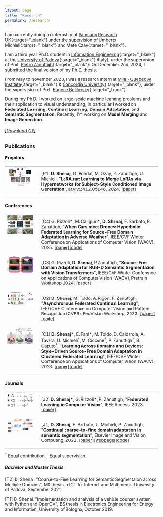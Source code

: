 ```yaml
---
layout: page
title: "Research"
permalink: /research/
---
```


I am currently doing an internship at [Samsung Research UK](https://research.samsung.com/sruk){:target="_blank"} under the supervision of [Umberto Michieli](https://umbertomichieli.github.io/){:target="_blank"} and [Mete Ozay](https://openreview.net/profile?id=~Mete_Ozay3){:target="_blank"}.

I am a third year Ph.D. student in [Information Engineering](https://phd.dei.unipd.it){:target="_blank"} at the [University of Padova](https://www.unipd.it){:target="_blank"} (Italy), under the supervision of Prof. [Pietro Zanuttigh](https://medialab.dei.unipd.it/members/pietro-zanuttigh/){:target="_blank"}. On December 2nd, 2024, I submitted the final version of my Ph.D. thesis.

From May to November 2023, I was a research intern at [Mila - Quebec AI Institute](https://mila.quebec/en/){:target="_blank"} & [Concordia University](https://www.concordia.ca/ginacody/computer-science-software-eng.html){:target="_blank"}, under the supervision of Prof. [Eugene Belilovsky](http://eugenium.github.io/){:target="_blank"}.

During my Ph.D. I worked on large-scale machine learning problems and their application to visual understanding, in particular I worked on **Federated Learning**, **Continual Learning**, **Domain Adaptation**, and **Semantic Segmentation**. 
Recently, I'm working on **Model Merging** and **Image Generation**.


<h6><a href="https://github.com/donaldssh/cv/raw/master/cv.pdf" id="download_cv" download>[Download CV]</a></h6>


### Publications


#### Preprints


<table style="border-collapse: collapse; border-spacing: 0 10px; width: 100%;">
  <tr>
    <td style="border: none; width: 20%; text-align: left; vertical-align: top; padding-right: 4%;">
      <img src="https://raw.githubusercontent.com/donaldssh/donaldssh.github.io/master/res_thumbs/lorarar.png" alt="ABS" style="width: 100%;">
    </td>
    <td style="border: none; width: 70%; text-align: left;">
    <p> [P1]  <b>D. Shenaj</b>, O. Bohdal, M. Ozay, P. Zanuttigh, U. Michieli, "<b>LoRA.rar: Learning to Merge LoRAs via Hypernetworks for Subject-Style Conditioned Image Generation</b>", arXiv:2412.05148, 2024. <a href="https://arxiv.org/abs/2412.05148" class="paper_code">[paper]</a> </p>
    </td>
  </tr>
</table>


####  Conferences


<table style="border-collapse: collapse; border-spacing: 0 10px; width: 100%;">
  <tr>
    <td style="border: none; width: 20%; text-align: left; vertical-align: top; padding-right: 4%;">
      <img src="https://raw.githubusercontent.com/donaldssh/donaldssh.github.io/master/res_thumbs/hyper.png" alt="ABS" style="width: 100%;">
    </td>
    <td style="border: none; width: 70%; text-align: left;">
 <p>[C4] G. Rizzoli*, M. Caligiuri*, <b>D. Shenaj</b>, F. Barbato, P. Zanuttigh, "<b>When Cars meet Drones: Hyperbolic Federated Learning for Source-Free Domain Adaptation in Adverse Weather</b>", IEEE/CVF Winter Conference on Applications of Computer Vision (WACV), 2025.  <a href="https://arxiv.org/abs/2403.13762" class="paper_code">[paper]</a><a href="https://github.com/LTTM/HyperFLAW" class="paper_code">[code]</a> </p>
 </td>
  </tr>
  <tr>
    <td style="border: none; width: 20%; text-align: left; vertical-align: top; padding-right: 4%;">
      <img src="https://raw.githubusercontent.com/donaldssh/donaldssh.github.io/master/res_thumbs/misfit.png" alt="ABS" style="width: 100%;">
    </td>
    <td style="border: none; width: 70%; text-align: left;">
<p>[C3] G. Rizzoli, <b>D. Shenaj</b>, P Zanuttigh, "<b>Source-Free Domain Adaptation for RGB-D Semantic Segmentation with Vision Transformers</b>", IEEE/CVF Winter Conference on Applications of Computer Vision (WACV), Pretrain Workshop 2024. <a href="https://arxiv.org/abs/2305.14269" class="paper_code">[paper]</a></p>
    </td>
  </tr>
  <tr>
    <td style="border: none; width: 20%; text-align: left; vertical-align: top; padding-right: 4%;">
      <img src="https://raw.githubusercontent.com/LTTM/FedSpace/main/media/setup.png" alt="ABS" style="width: 100%;">
    </td>
    <td style="border: none; width: 70%; text-align: left;">
    <p>[C2] <b>D. Shenaj</b>, M. Toldo, A. Rigon, P. Zanuttigh, "<b>Asynchronous Federated Continual Learning</b>", IEEE/CVF Conference on Computer Vision and Pattern Recognition (CVPR), FedVision Workshop, 2023. <a href="https://arxiv.org/abs/2304.03626" class="paper_code">[paper]</a><a href="https://github.com/LTTM/FedSpace" class="paper_code">[code]</a></p>
    </td>
  </tr>
  <tr>
    <td style="border: none; width: 20%; text-align: left; vertical-align: top; padding-right: 4%;">
      <img src="https://raw.githubusercontent.com/Erosinho13/LADD/refs/heads/main/teaser.png" alt="ABS" style="width: 100%;">
    </td>
    <td style="border: none; width: 70%; text-align: left;">
    <p> [C1] <b>D. Shenaj</b>*, E. Fanì*, M. Toldo, D. Caldarola, A. Tavera, U. Michieli<sup>&#8224;</sup>, M. Ciccone<sup>&#8224;</sup>, P. Zanuttigh<sup>&#8224;</sup>, B. Caputo<sup>&#8224;</sup>, “<b>Learning Across Domains and Devices: Style-Driven Source-Free Domain Adaptation in Clustered Federated Learning</b>”, IEEE/CVF Winter Conference on Applications of Computer Vision (WACV), 2023. <a href="https://arxiv.org/abs/2210.02326" class="paper_code">[paper]</a><a href="https://github.com/Erosinho13/LADD" class="paper_code">[code]</a> </p>
    </td>
  </tr>
</table>


#### Journals


<table style="border-collapse: collapse; border-spacing: 0 10px; width: 100%;">
  <tr>
    <td style="border: none; width: 20%; text-align: left; vertical-align: top; padding-right: 4%;">
      <img src="https://raw.githubusercontent.com/donaldssh/donaldssh.github.io/master/res_thumbs/survey.png" alt="ABS" style="width: 100%;">
    </td>
    <td style="border: none; width: 70%; text-align: left;">
    <p> [J2]  <b>D. Shenaj</b>*, G. Rizzoli*, P. Zanuttigh, "<b>Federated Learning in Computer Vision</b>", IEEE Access, 2023. <a href="https://ieeexplore.ieee.org/document/10234425" class="paper_code">[paper]</a> </p>
    </td>
  </tr>
  <tr>
    <td style="border: none; width: 20%; text-align: left; vertical-align: top; padding-right: 4%;">
      <img src="https://raw.githubusercontent.com/LTTM/CCDA/main/img/architecture_ccda.png" alt="ABS" style="width: 100%;">
    </td>
    <td style="border: none; width: 70%; text-align: left;">
    <p> [J1] <b>D. Shenaj</b>, F. Barbato, U. Michieli, P. Zanuttigh, "<b>Continual coarse-to-fine domain adaptation in semantic segmentation</b>", Elsevier Image and Vision Computing, 2022. <a href="https://doi.org/10.1016/j.imavis.2022.104426" class="paper_code">[paper]</a><a href="https://lttm.dei.unipd.it/paper_data/CCDA/" class="paper_code">[webpage]</a><a href="https://github.com/LTTM/CCDA" class="paper_code">[code]</a> </p>
    </td>
  </tr>
</table>

<sup>\*</sup> Equal contribution. <sup>&#8224;</sup> Equal supervision.
##### Bachelor and Master Thesis  

[T2] D. Shenaj, "Coarse-to-Fine Learning for Semantic Segmentaion across Multiple Domains", MS thesis in ICT for Internet and Multimedia, University of Padova, September 2021.


[T1] D. Shenaj, "Implementation and analysis of a vehicle counter system with Python and OpenCV", BS thesis in Electronics Engineering for Energy and Information, University of Bologna, October 2019.
